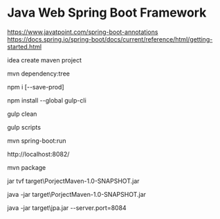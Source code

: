 Java Web Spring Boot Framework
=============================
https://www.javatpoint.com/spring-boot-annotations
https://docs.spring.io/spring-boot/docs/current/reference/html/getting-started.html

idea create maven project

mvn dependency:tree

npm i [--save-prod]

npm install --global gulp-cli

gulp clean

gulp scripts

mvn spring-boot:run

http://localhost:8082/

mvn package

jar tvf target\PorjectMaven-1.0-SNAPSHOT.jar

java -jar target\PorjectMaven-1.0-SNAPSHOT.jar

java -jar target\jpa.jar --server.port=8084